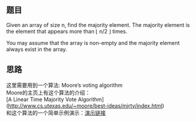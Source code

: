 ## 题目
Given an array of size n, find the majority element. The majority element is the element that appears more than ⌊ n/2 ⌋ times.

You may assume that the array is non-empty and the majority element always exist in the array.

## 思路
这里需要用到一个算法:
Moore’s voting algorithm    
Moore的主页上有这个算法的介绍：  
[A Linear Time Majority Vote Algorithm] (http://www.cs.utexas.edu/~moore/best-ideas/mjrty/index.html)   
和这个算法的一个简单示例演示：[演示链接](http://www.cs.utexas.edu/~moore/best-ideas/mjrty/example.html)
